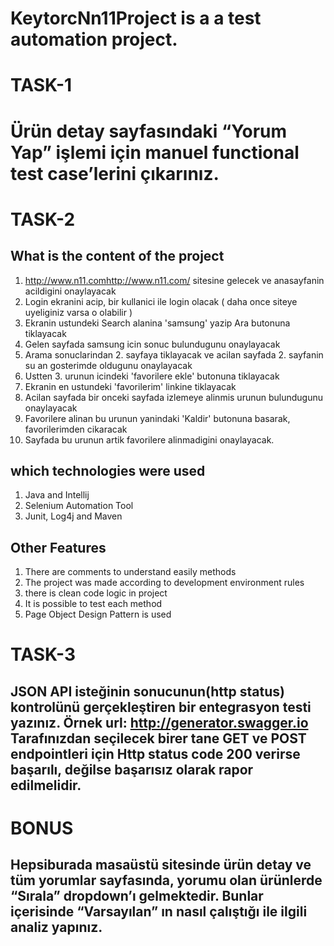 # KeytorcNn11Project is a a test automation project.

# TASK-1
# Ürün detay sayfasındaki “Yorum Yap” işlemi için manuel functional test case’lerini çıkarınız.

# TASK-2
## What is the content of the project
1. http://www.n11.com<http://www.n11.com/> sitesine gelecek ve anasayfanin acildigini onaylayacak
2. Login ekranini acip, bir kullanici ile login olacak ( daha once siteye uyeliginiz varsa o olabilir )
3. Ekranin ustundeki Search alanina 'samsung' yazip Ara butonuna tiklayacak 
4. Gelen sayfada samsung icin sonuc bulundugunu onaylayacak 
5. Arama sonuclarindan 2. sayfaya tiklayacak ve acilan sayfada 2. sayfanin su an gosterimde oldugunu onaylayacak
6. Ustten 3. urunun icindeki 'favorilere ekle' butonuna tiklayacak 
7. Ekranin en ustundeki 'favorilerim' linkine tiklayacak 
8. Acilan sayfada bir onceki sayfada izlemeye alinmis urunun bulundugunu onaylayacak
9. Favorilere alinan bu urunun yanindaki 'Kaldir' butonuna basarak, favorilerimden cikaracak
10. Sayfada bu urunun artik favorilere alinmadigini onaylayacak.  

## which technologies were used
1. Java and Intellij
2. Selenium Automation Tool 
3. Junit, Log4j and Maven

## Other Features
1. There are comments to understand easily methods
2. The project was made according to development environment rules
3. there is clean code logic in project
4. It is possible to test each method
5. Page Object Design Pattern is used

# TASK-3
## JSON API isteğinin sonucunun(http status) kontrolünü gerçekleştiren bir entegrasyon testi yazınız. Örnek url: http://generator.swagger.io Tarafınızdan seçilecek birer tane GET ve POST endpointleri için Http status code 200 verirse başarılı, değilse başarısız olarak rapor edilmelidir.

# BONUS
## Hepsiburada masaüstü sitesinde ürün detay ve tüm yorumlar sayfasında, yorumu olan ürünlerde “Sırala” dropdown’ı gelmektedir. Bunlar içerisinde “Varsayılan” ın nasıl çalıştığı ile ilgili analiz yapınız.